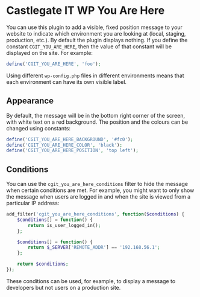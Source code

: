# Castlegate IT WP You Are Here #

You can use this plugin to add a visible, fixed position message to your website to indicate which environment you are looking at (local, staging, production, etc.). By default the plugin displays nothing. If you define the constant `CGIT_YOU_ARE_HERE`, then the value of that constant will be displayed on the site. For example:

~~~ php
define('CGIT_YOU_ARE_HERE', 'foo');
~~~

Using different `wp-config.php` files in different environments means that each environment can have its own visible label.

## Appearance ##

By default, the message will be in the bottom right corner of the screen, with white text on a red background. The position and the colours can be changed using constants:

~~~ php
define('CGIT_YOU_ARE_HERE_BACKGROUND', '#fc0');
define('CGIT_YOU_ARE_HERE_COLOR', 'black');
define('CGIT_YOU_ARE_HERE_POSITION', 'top left');
~~~

## Conditions ##

You can use the `cgit_you_are_here_conditions` filter to hide the message when certain conditions are met. For example, you might want to only show the message when users are logged in and when the site is viewed from a particular IP address:

~~~ php
add_filter('cgit_you_are_here_conditions', function($conditions) {
    $conditions[] = function() {
        return is_user_logged_in();
    };

    $conditions[] = function() {
        return $_SERVER['REMOTE_ADDR'] == '192.168.56.1';
    };

    return $conditions;
});
~~~

These conditions can be used, for example, to display a message to developers but not users on a production site.
